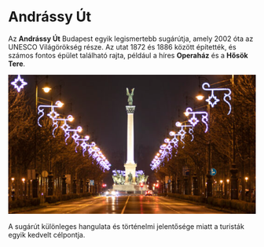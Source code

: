 # Andrássy Út

Az **Andrássy Út** Budapest egyik legismertebb sugárútja, amely 2002 óta az UNESCO Világörökség része. Az utat 1872 és 1886 között építették, és számos fontos épület található rajta, például a híres **Operaház** és a **Hősök Tere**. 

![Andrássy Út](kepek/andrasiut.jpg)

A sugárút különleges hangulata és történelmi jelentősége miatt a turisták egyik kedvelt célpontja.



